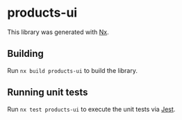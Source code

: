 # products-ui

This library was generated with [Nx](https://nx.dev).

## Building

Run `nx build products-ui` to build the library.

## Running unit tests

Run `nx test products-ui` to execute the unit tests via [Jest](https://jestjs.io).
